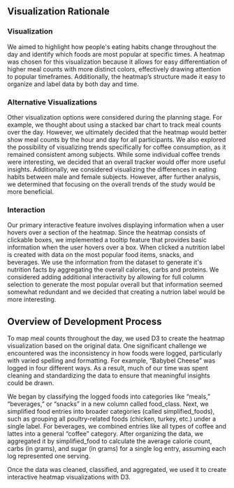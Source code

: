 ## Visualization Rationale

### Visualization
We aimed to highlight how people's eating habits change throughout the day and identify which foods are most popular at specific times. A heatmap was chosen for this visualization because it allows for easy differentiation of higher meal counts with more distinct colors, effectively drawing attention to popular timeframes. Additionally, the heatmap’s structure made it easy to organize and label data by both day and time.

### Alternative Visualizations
Other visualization options were considered during the planning stage. For example, we thought about using a stacked bar chart to track meal counts over the day. However, we ultimately decided that the heatmap would better show meal counts by the hour and day for all participants. We also explored the possibility of visualizing trends specifically for coffee consumption, as it remained consistent among subjects. While some individual coffee trends were interesting, we decided that an overall tracker would offer more useful insights. Additionally, we considered visualizing the differences in eating habits between male and female subjects. However, after further analysis, we determined that focusing on the overall trends of the study would be more beneficial.

### Interaction
Our primary interactive feature involves displaying information when a user hovers over a section of the heatmap. Since the heatmap consists of clickable boxes, we implemented a tooltip feature that provides basic information when the user hovers over a box. When clicked a nutrition label is created with data on the most popular food items, snacks, and beverages. We use the information from the dataset to generate it's nutrition facts by aggregating the overall calories, carbs and proteins. We considered adding additional interactivity by allowing for full column selection to generate the most popular overall but that information seemed somewhat redundant and we decided that creating a nutrion label would be more interesting.

## Overview of Development Process
To map meal counts throughout the day, we used D3 to create the heatmap visualization based on the original data. One significant challenge we encountered was the inconsistency in how foods were logged, particularly with varied spelling and formatting. For example, “Babybel Cheese” was logged in four different ways. As a result, much of our time was spent cleaning and standardizing the data to ensure that meaningful insights could be drawn.

We began by classifying the logged foods into categories like “meals,” “beverages,” or “snacks” in a new column called food_class. Next, we simplified food entries into broader categories (called simplified_foods), such as grouping all poultry-related foods (chicken, turkey, etc.) under a single label. For beverages, we combined entries like all types of coffee and lattes into a general “coffee” category. After organizing the data, we aggregated it by simplified_food to calculate the average calorie count, carbs (in grams), and sugar (in grams) for a single log entry, assuming each log represented one serving.

Once the data was cleaned, classified, and aggregated, we used it to create interactive heatmap visualizations with D3.
